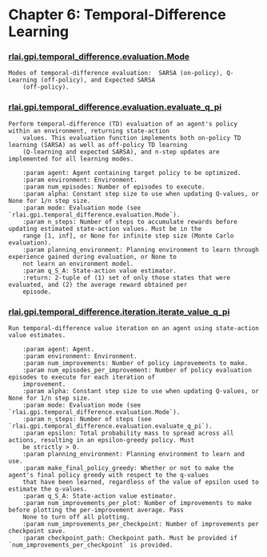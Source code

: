 # Chapter 6:  Temporal-Difference Learning
### [rlai.gpi.temporal_difference.evaluation.Mode](https://github.com/MatthewGerber/rlai/tree/master/src/rlai/gpi/temporal_difference/evaluation.py#L15)
```
Modes of temporal-difference evaluation:  SARSA (on-policy), Q-Learning (off-policy), and Expected SARSA
    (off-policy).
```
### [rlai.gpi.temporal_difference.evaluation.evaluate_q_pi](https://github.com/MatthewGerber/rlai/tree/master/src/rlai/gpi/temporal_difference/evaluation.py#L33)
```
Perform temporal-difference (TD) evaluation of an agent's policy within an environment, returning state-action
    values. This evaluation function implements both on-policy TD learning (SARSA) as well as off-policy TD learning
    (Q-learning and expected SARSA), and n-step updates are implemented for all learning modes.

    :param agent: Agent containing target policy to be optimized.
    :param environment: Environment.
    :param num_episodes: Number of episodes to execute.
    :param alpha: Constant step size to use when updating Q-values, or None for 1/n step size.
    :param mode: Evaluation mode (see `rlai.gpi.temporal_difference.evaluation.Mode`).
    :param n_steps: Number of steps to accumulate rewards before updating estimated state-action values. Must be in the
    range [1, inf], or None for infinite step size (Monte Carlo evaluation).
    :param planning_environment: Planning environment to learn through experience gained during evaluation, or None to
    not learn an environment model.
    :param q_S_A: State-action value estimator.
    :return: 2-tuple of (1) set of only those states that were evaluated, and (2) the average reward obtained per
    episode.
```
### [rlai.gpi.temporal_difference.iteration.iterate_value_q_pi](https://github.com/MatthewGerber/rlai/tree/master/src/rlai/gpi/temporal_difference/iteration.py#L15)
```
Run temporal-difference value iteration on an agent using state-action value estimates.

    :param agent: Agent.
    :param environment: Environment.
    :param num_improvements: Number of policy improvements to make.
    :param num_episodes_per_improvement: Number of policy evaluation episodes to execute for each iteration of
    improvement.
    :param alpha: Constant step size to use when updating Q-values, or None for 1/n step size.
    :param mode: Evaluation mode (see `rlai.gpi.temporal_difference.evaluation.Mode`).
    :param n_steps: Number of steps (see `rlai.gpi.temporal_difference.evaluation.evaluate_q_pi`).
    :param epsilon: Total probability mass to spread across all actions, resulting in an epsilon-greedy policy. Must
    be strictly > 0.
    :param planning_environment: Planning environment to learn and use.
    :param make_final_policy_greedy: Whether or not to make the agent's final policy greedy with respect to the q-values
    that have been learned, regardless of the value of epsilon used to estimate the q-values.
    :param q_S_A: State-action value estimator.
    :param num_improvements_per_plot: Number of improvements to make before plotting the per-improvement average. Pass
    None to turn off all plotting.
    :param num_improvements_per_checkpoint: Number of improvements per checkpoint save.
    :param checkpoint_path: Checkpoint path. Must be provided if `num_improvements_per_checkpoint` is provided.
```
